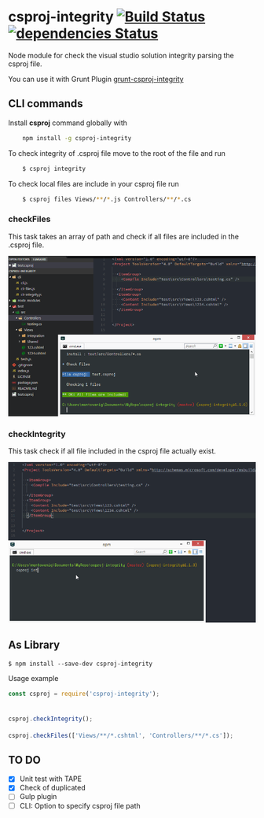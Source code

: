 # csproj-integrity  [![Build Status](https://travis-ci.org/mantovanig/csproj-integrity.svg?branch=master)](https://travis-ci.org/mantovanig/csproj-integrity) [![dependencies Status](https://david-dm.org/mantovanig/csproj-integrity/status.svg)](https://david-dm.org/mantovanig/csproj-integrity)
Node module for check the visual studio solution integrity parsing the csproj file.

You can use it with Grunt Plugin [grunt-csproj-integrity](https://github.com/mantovanig/grunt-csproj-integrity)


## CLI commands

Install **csproj** command globally with

```bash
    npm install -g csproj-integrity
```

To check integrity of .csproj file move to the root of the file and run

```bash
    $ csproj integrity
```
To check local files are include in your csproj file run

```bash
    $ csproj files Views/**/*.js Controllers/**/*.cs
```



### **checkFiles**
This task takes an array of path and check if all files are included in the .csproj file.

![alt tag](docs/gif/csprojFiles.gif)



### **checkIntegrity**
This task check if all file included in the csproj file actually exist.

![alt tag](docs/gif/csprojIntegrity.gif)



## As Library

```
$ npm install --save-dev csproj-integrity
```


Usage example
```js
const csproj = require('csproj-integrity');


csproj.checkIntegrity();

csproj.checkFiles(['Views/**/*.cshtml', 'Controllers/**/*.cs']);
```

## TO DO
- [x] Unit test with TAPE
- [x] Check of duplicated
- [ ] Gulp plugin
- [ ] CLI: Option to specify csproj file path
